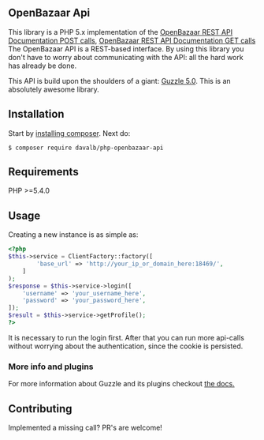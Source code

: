 ## OpenBazaar Api

This library is a PHP 5.x implementation of the [OpenBazaar REST API Documentation POST calls](https://gist.github.com/drwasho/bd4b28a5a07c5a952e2f),
[OpenBazaar REST API Documentation GET calls](https://gist.github.com/drwasho/742505589f62f6aa98b4)
The OpenBazaar API is a REST-based interface. By using this library you don't have to worry about communicating with the
API: all the hard work has already be done.

This API is build upon the shoulders of a giant: [Guzzle 5.0](http://guzzle.readthedocs.org/en/latest/). This is an absolutely awesome library.

## Installation
Start by [installing composer](http://getcomposer.org/doc/01-basic-usage.md#installation).
Next do:

    $ composer require davalb/php-openbazaar-api

## Requirements
PHP >=5.4.0

## Usage
Creating a new instance is as simple as:

```php
<?php
$this->service = ClientFactory::factory([
		'base_url' => 'http://your_ip_or_domain_here:18469/',
	]
);
$response = $this->service->login([
	'username' => 'your_username_here',
	'password' => 'your_password_here',
]);
$result = $this->service->getProfile();
?>
```
It is necessary to run the login first. After that you can run more api-calls without worrying about the authentication, since the cookie is persisted. 

### More info and plugins
For more information about Guzzle and its plugins checkout [the docs.](http://guzzle.readthedocs.org/en/latest/)

## Contributing
Implemented a missing call? PR's are welcome! 

